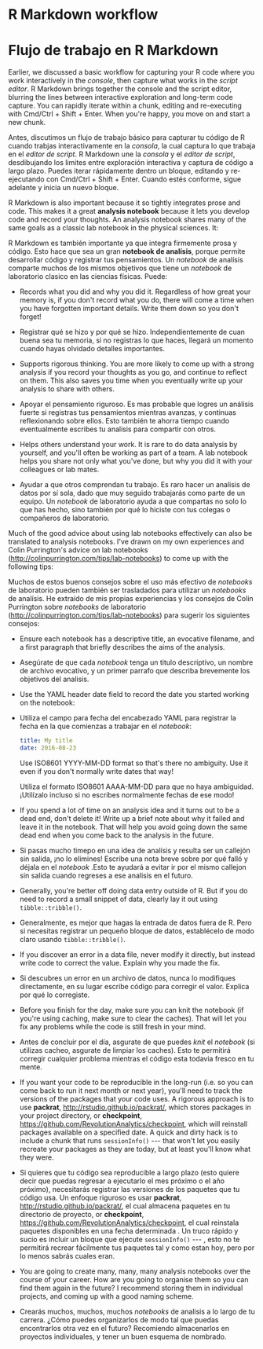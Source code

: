 
# R Markdown workflow
# Flujo de trabajo en R Markdown

Earlier, we discussed a basic workflow for capturing your R code where you work interactively in the _console_, then capture what works in the _script editor_. R Markdown brings together the console and the script editor, blurring the lines between interactive exploration and long-term code capture. You can rapidly iterate within a chunk, editing and re-executing with Cmd/Ctrl + Shift + Enter. When you're happy, you move on and start a new chunk.

Antes, discutimos un flujo de trabajo básico para capturar tu código de R cuando trabjas interactivamente en la _consola_, la cual captura lo que trabaja en el _editor de script_. R Markdown une la _consola_ y el _editor de script_, desdibujando los limites entre exploración interactiva y captura de código a largo plazo. Puedes iterar rápidamente dentro un bloque, editando y re-ejecutando con Cmd/Ctrl + Shift + Enter. Cuando estés conforme, sigue adelante y inicia un nuevo bloque.

R Markdown is also important because it so tightly integrates prose and code. This makes it a great __analysis notebook__ because it lets you develop code and record your thoughts. An analysis notebook shares many of the same goals as a classic lab notebook in the physical sciences. It:

R Markdown es también importante ya que integra firmemente prosa y código. Esto hace que sea un gran __notebook de analísis__, porque permite desarrollar código y registrar tus pensamientos. Un *notebook* de analísis comparte muchos de los mismos objetivos que tiene un *notebook* de laboratorio clasico en las ciencias físicas. Puede:

*   Records what you did and why you did it. Regardless of how great your
    memory is, if you don't record what you do, there will come a time when
    you have forgotten important details. Write them down so you don't forget!

*   Registrar qué se hizo y por qué se hizo. Independientemente de cuan buena sea tu memoria, si no registras lo que haces, llegará un momento cuando hayas olvidado detalles importantes.

*   Supports rigorous thinking. You are more likely to come up with a strong
    analysis if you record your thoughts as you go, and continue to reflect
    on them. This also saves you time when you eventually write up your
    analysis to share with others.

*   Apoyar el pensamiento riguroso. Es mas probable que logres un análisis fuerte si registras tus pensamientos mientras avanzas, y continuas reflexionando sobre ellos. Esto también te ahorra tiempo cuando eventualmente escribes tu analisis para compartir con otros.

*   Helps others understand your work. It is rare to do data analysis by
    yourself, and you'll often be working as part of a team. A lab notebook
    helps you share not only what you've done, but why you did it with your
    colleagues or lab mates.
    
*   Ayudar a que otros comprendan tu trabajo. Es raro hacer un analisis de datos por sí sola, dado que muy seguido trabajarás como parte de un equipo. Un *notebook* de laboratorio ayuda a que compartas no solo lo que has hecho, sino también por qué lo hiciste con tus colegas o compañeros de laboratorio. 

Much of the good advice about using lab notebooks effectively can also be translated to analysis notebooks. I've drawn on my own experiences and Colin Purrington's advice on lab notebooks (<http://colinpurrington.com/tips/lab-notebooks>) to come up with the following tips:

Muchos de estos buenos consejos sobre el uso más efectivo de *notebooks* de laboratorio pueden también ser trasladados para utilizar un *notebooks* de analísis. He extraído de mis propias experiencias y los consejos de Colin Purrington sobre *notebooks* de laboratorio (<http://colinpurrington.com/tips/lab-notebooks>) para sugerir los siguientes consejos:


*   Ensure each notebook has a descriptive title, an evocative filename, and a
    first paragraph that briefly describes the aims of the analysis.

*   Asegúrate de que cada *notebook* tenga un titulo descriptivo, un nombre de archivo evocativo, y un primer parrafo que describa brevemente los objetivos del analisis.

*   Use the YAML header date field to record the date you started working on the
    notebook:
*   Utiliza el campo para fecha del encabezado YAML para registrar la fecha en la que comienzas a trabajar en el *notebook*: 

    ```yaml
    title: My title
    date: 2016-08-23
    ```

    Use ISO8601 YYYY-MM-DD format so that's there no ambiguity. Use it
    even if you don't normally write dates that way!
    
    Utiliza el formato ISO8601 AAAA-MM-DD para que no haya ambiguidad. ¡Utilízalo incluso si no escribes normalmente fechas de ese modo!

*   If you spend a lot of time on an analysis idea and it turns out to be a
    dead end, don't delete it! Write up a brief note about why it failed and
    leave it in the notebook. That will help you avoid going down the same
    dead end when you come back to the analysis in the future.

*   Si pasas mucho timepo en una idea de analísis y resulta ser un callejón sin salida, ¡no lo elimines! Escribe una nota breve sobre por qué falló y déjala en el *notebook* .Esto te ayudará a evitar ir por el mismo callejon sin salida cuando regreses a ese analisis en el futuro. 

*   Generally, you're better off doing data entry outside of R. But if you 
    do need to record a small snippet of data, clearly lay it out using
    `tibble::tribble()`.
    
*   Generalmente, es mejor que hagas la entrada de datos fuera de R. Pero si necesitas registrar un pequeño bloque de datos, establécelo de modo claro usando `tibble::tribble()`. 

*   If you discover an error in a data file, never modify it directly, but
    instead write code to correct the value. Explain why you made the fix.

*   Si descubres un error en un archivo de datos, nunca lo modifiques directamente, 
    en su lugar escribe código para corregir el valor. Explica por qué lo corregiste. 

*   Before you finish for the day, make sure you can knit the notebook
    (if you're using caching, make sure to clear the caches). That will
    let you fix any problems while the code is still fresh in your mind.
    
*   Antes de concluir por el día, asgurate de que puedes *knit* el *notebook* (si utilizas cacheo, asgurate de limpiar los caches). Esto te permitirá corregir cualquier problema mientras el código esta todavia fresco en tu mente. 

*   If you want your code to be reproducible in the long-run (i.e. so you can
    come back to run it next month or next year), you'll need to track the
    versions of the packages that your code uses. A rigorous approach is to use
    __packrat__, <http://rstudio.github.io/packrat/>, which stores packages 
    in your project directory, or __checkpoint__,
    <https://github.com/RevolutionAnalytics/checkpoint>, which will reinstall
    packages available on a specified date. A quick and dirty hack is to include
    a chunk that runs `sessionInfo()` --- that won't let you easily recreate 
    your packages as they are today, but at least you'll know what they were.
    
*   Si quieres que tu código sea reproducible a largo plazo (esto quiere decir que puedas regresar a ejecutarlo el mes próximo o el año próximo), necesitarás registrar las versiones de los paquetes que tu código usa. Un enfoque riguroso es usar __packrat__, <http://rstudio.github.io/packrat/>, el cual almacena paquetes en tu directorio de proyecto, or __checkpoint__, <https://github.com/RevolutionAnalytics/checkpoint>, el cual reinstala paquetes disponibles en una fecha determinada . Un truco rápido y sucio es incluir un bloque que ejecute `sessionInfo()` --- , esto no te permitirá recrear fácilmente tus paquetes tal y como estan hoy, pero por lo menos sabrás cuales eran. 

*   You are going to create many, many, many analysis notebooks over the course
    of your career. How are you going to organise them so you can find them
    again in the future? I recommend storing them in individual projects,
    and coming up with a good naming scheme.
    
*   Crearás muchos, muchos, muchos *notebooks* de analisis a lo largo de tu carrera. ¿Cómo puedes organizarlos de modo tal que puedas encontrarlos otra vez en el futuro? Recomiendo almacenarlos en proyectos individuales, y tener un buen esquema de nombrado. 
